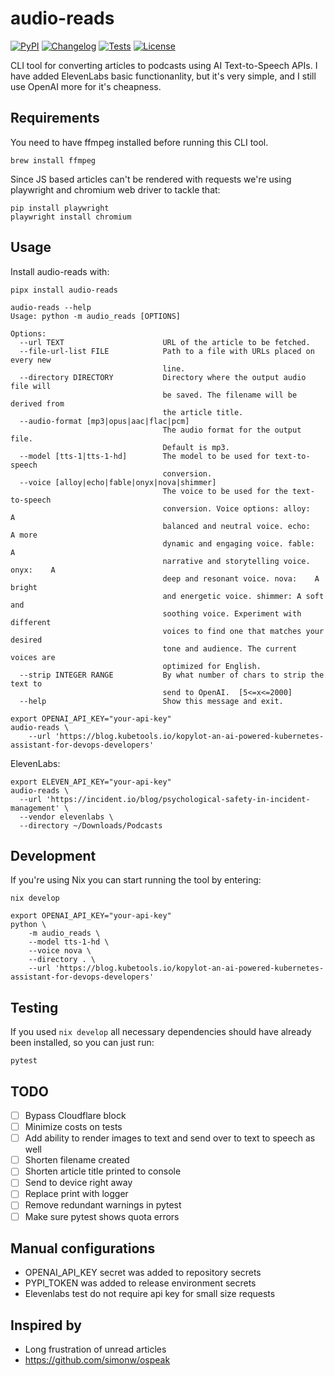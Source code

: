 # audio-reads

[![PyPI](https://img.shields.io/pypi/v/audio-reads.svg)](https://pypi.org/project/audio-reads/)
[![Changelog](https://img.shields.io/github/release/ivankovnatsky/audio-reads.svg)](https://github.com/ivankovnatsky/audio-reads/releases)
[![Tests](https://github.com/ivankovnatsky/audio-reads/workflows/Test/badge.svg)](https://github.com/ivankovnatsky/audio-reads/actions?query=workflow%3ATest)
[![License](https://img.shields.io/github/license/ivankovnatsky/audio-reads)](https://github.com/ivankovnatsky/audio-reads/blob/main/LICENSE.md)

CLI tool for converting articles to podcasts using AI Text-to-Speech APIs. I
have added ElevenLabs basic functionanlity, but it's very simple, and I still
use OpenAI more for it's cheapness.

## Requirements

You need to have ffmpeg installed before running this CLI tool.

```console
brew install ffmpeg
```

Since JS based articles can't be rendered with requests we're using playwright and chromium web driver to tackle that:

```console
pip install playwright
playwright install chromium
```

## Usage

Install audio-reads with:

```console
pipx install audio-reads
```

```console
audio-reads --help                                                                                                                   
Usage: python -m audio_reads [OPTIONS]

Options:
  --url TEXT                      URL of the article to be fetched.
  --file-url-list FILE            Path to a file with URLs placed on every new
                                  line.
  --directory DIRECTORY           Directory where the output audio file will
                                  be saved. The filename will be derived from
                                  the article title.
  --audio-format [mp3|opus|aac|flac|pcm]
                                  The audio format for the output file.
                                  Default is mp3.
  --model [tts-1|tts-1-hd]        The model to be used for text-to-speech
                                  conversion.
  --voice [alloy|echo|fable|onyx|nova|shimmer]
                                  The voice to be used for the text-to-speech
                                  conversion. Voice options: alloy:   A
                                  balanced and neutral voice. echo:    A more
                                  dynamic and engaging voice. fable:   A
                                  narrative and storytelling voice. onyx:    A
                                  deep and resonant voice. nova:    A bright
                                  and energetic voice. shimmer: A soft and
                                  soothing voice. Experiment with different
                                  voices to find one that matches your desired
                                  tone and audience. The current voices are
                                  optimized for English.
  --strip INTEGER RANGE           By what number of chars to strip the text to
                                  send to OpenAI.  [5<=x<=2000]
  --help                          Show this message and exit.
```

```console
export OPENAI_API_KEY="your-api-key"
audio-reads \
    --url 'https://blog.kubetools.io/kopylot-an-ai-powered-kubernetes-assistant-for-devops-developers'
```

ElevenLabs:

```console
export ELEVEN_API_KEY="your-api-key"
audio-reads \
  --url 'https://incident.io/blog/psychological-safety-in-incident-management' \
  --vendor elevenlabs \
  --directory ~/Downloads/Podcasts
```

## Development

If you're using Nix you can start running the tool by entering:

```console
nix develop
```

```console
export OPENAI_API_KEY="your-api-key"
python \
    -m audio_reads \
    --model tts-1-hd \
    --voice nova \
    --directory . \
    --url 'https://blog.kubetools.io/kopylot-an-ai-powered-kubernetes-assistant-for-devops-developers'
```

## Testing

If you used `nix develop` all necessary dependencies should have already 
been installed, so you can just run:

```console
pytest
```

## TODO

- [ ] Bypass Cloudflare block
- [ ] Minimize costs on tests
- [ ] Add ability to render images to text and send over to text to speech as well
- [ ] Shorten filename created
- [ ] Shorten article title printed to console
- [ ] Send to device right away
- [ ] Replace print with logger
- [ ] Remove redundant warnings in pytest
- [ ] Make sure pytest shows quota errors

## Manual configurations

- OPENAI_API_KEY secret was added to repository secrets
- PYPI_TOKEN was added to release environment secrets
- Elevenlabs test do not require api key for small size requests

## Inspired by

* Long frustration of unread articles
* https://github.com/simonw/ospeak
